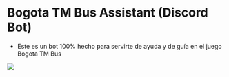 # Bogota TM Bus Assistant (Discord Bot)

- Este es un bot 100% hecho para servirte de ayuda y de guía en el juego Bogota TM Bus

![](https://yt3.ggpht.com/ytc/AKedOLSblGjgyqqO9D4LwCgeW9iOB_tTkgur_WFgRb4S=s900-c-k-c0x00ffffff-no-rj)